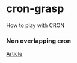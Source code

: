 # cron-grasp
How to play with CRON

### Non overlapping cron
[Article](https://medium.com/@shriharimohan/node-js-cron-handling-overlapping-tasks-like-a-noob-d8627b493496)
